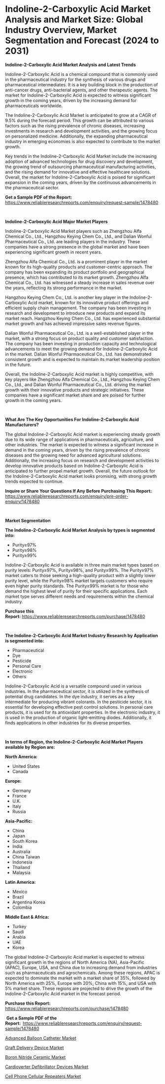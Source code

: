 <p><h1>Indoline-2-Carboxylic Acid Market Analysis and Market Size: Global Industry Overview, Market Segmentation and Forecast (2024 to 2031)</h1></p><p><strong>Indoline-2-Carboxylic Acid Market Analysis and Latest Trends</strong></p>
<p><p>Indoline-2-Carboxylic Acid is a chemical compound that is commonly used in the pharmaceutical industry for the synthesis of various drugs and pharmaceutical intermediates. It is a key building block in the production of anti-cancer drugs, anti-bacterial agents, and other therapeutic agents. The market for Indoline-2-Carboxylic Acid is expected to witness significant growth in the coming years, driven by the increasing demand for pharmaceuticals worldwide.</p><p>The Indoline-2-Carboxylic Acid Market is anticipated to grow at a CAGR of 9.5% during the forecast period. This growth can be attributed to various factors such as the rising prevalence of chronic diseases, increasing investments in research and development activities, and the growing focus on personalized medicine. Additionally, the expanding pharmaceutical industry in emerging economies is also expected to contribute to the market growth.</p><p>Key trends in the Indoline-2-Carboxylic Acid Market include the increasing adoption of advanced technologies for drug discovery and development, the growing trend of outsourcing pharmaceutical manufacturing activities, and the rising demand for innovative and effective healthcare solutions. Overall, the market for Indoline-2-Carboxylic Acid is poised for significant expansion in the coming years, driven by the continuous advancements in the pharmaceutical sector.</p></p>
<p><strong>Get a Sample PDF of the Report:&nbsp;</strong> <a href="https://www.reliableresearchreports.com/enquiry/request-sample/1478480">https://www.reliableresearchreports.com/enquiry/request-sample/1478480</a></p>
<p>&nbsp;</p>
<p><strong>Indoline-2-Carboxylic Acid Major Market Players</strong></p>
<p><p>Indoline-2-Carboxylic Acid Market players such as Zhengzhou Alfa Chemical Co., Ltd., Hangzhou Keying Chem Co., Ltd., and Dalian Wonful Pharmaceutical Co., Ltd. are leading players in the industry. These companies have a strong presence in the global market and have been experiencing significant growth in recent years. </p><p>Zhengzhou Alfa Chemical Co., Ltd. is a prominent player in the market known for its high-quality products and customer-centric approach. The company has been expanding its product portfolio and geographical presence, which has contributed to its market growth. Zhengzhou Alfa Chemical Co., Ltd. has witnessed a steady increase in sales revenue over the years, reflecting its strong performance in the market.</p><p>Hangzhou Keying Chem Co., Ltd. is another key player in the Indoline-2-Carboxylic Acid market, known for its innovative product offerings and efficient supply chain management. The company has been investing in research and development to introduce new products and expand its market reach. Hangzhou Keying Chem Co., Ltd. has experienced substantial market growth and has achieved impressive sales revenue figures.</p><p>Dalian Wonful Pharmaceutical Co., Ltd. is a well-established player in the market, with a strong focus on product quality and customer satisfaction. The company has been investing in production capacity and technological advancements to meet the growing demand for Indoline-2-Carboxylic Acid in the market. Dalian Wonful Pharmaceutical Co., Ltd. has demonstrated consistent growth and is expected to maintain its market leadership position in the future.</p><p>Overall, the Indoline-2-Carboxylic Acid market is highly competitive, with key players like Zhengzhou Alfa Chemical Co., Ltd., Hangzhou Keying Chem Co., Ltd., and Dalian Wonful Pharmaceutical Co., Ltd. driving the market growth with their innovative products and strategic initiatives. These companies have a significant market share and are poised for further growth in the coming years.</p></p>
<p>&nbsp;</p>
<p><strong>What Are The Key Opportunities For Indoline-2-Carboxylic Acid Manufacturers?</strong></p>
<p><p>The global Indoline-2-Carboxylic Acid market is experiencing steady growth due to its wide range of applications in pharmaceuticals, agriculture, and other industries. The market is expected to witness a significant increase in demand in the coming years, driven by the rising prevalence of chronic diseases and the growing need for advanced agricultural solutions. Additionally, the increasing focus on research and development activities to develop innovative products based on Indoline-2-Carboxylic Acid is anticipated to further propel market growth. Overall, the future outlook for the Indoline-2-Carboxylic Acid market looks promising, with strong growth trends expected to continue.</p></p>
<p><strong>Inquire or Share Your Questions If Any Before Purchasing This Report:</strong> <a href="https://www.reliableresearchreports.com/enquiry/pre-order-enquiry/1478480">https://www.reliableresearchreports.com/enquiry/pre-order-enquiry/1478480</a></p>
<p>&nbsp;</p>
<p><strong>Market Segmentation</strong></p>
<p><strong>The Indoline-2-Carboxylic Acid Market Analysis by types is segmented into:</strong></p>
<p><ul><li>Purity≥97%</li><li>Purity≥98%</li><li>Purity≥99%</li></ul></p>
<p><p>Indoline-2-Carboxylic Acid is available in three main market types based on purity levels: Purity≥97%, Purity≥98%, and Purity≥99%. The Purity≥97% market caters to those seeking a high-quality product with a slightly lower purity level, while the Purity≥98% market targets customers who require even higher purity standards. The Purity≥99% market is for those who demand the highest level of purity for their specific applications. Each market type serves different needs and requirements within the chemical industry.</p></p>
<p><strong>Purchase this Report:&nbsp;</strong><a href="https://www.reliableresearchreports.com/purchase/1478480">https://www.reliableresearchreports.com/purchase/1478480</a></p>
<p>&nbsp;</p>
<p><strong>The Indoline-2-Carboxylic Acid Market Industry Research by Application is segmented into:</strong></p>
<p><ul><li>Pharmaceutical</li><li>Dye</li><li>Pesticide</li><li>Personal Care</li><li>Electronic</li><li>Others</li></ul></p>
<p><p>Indoline-2-Carboxylic Acid is a versatile compound used in various industries. In the pharmaceutical sector, it is utilized in the synthesis of potential drug candidates. In the dye industry, it serves as a key intermediate for producing vibrant colorants. In the pesticide sector, it is essential for developing effective pest control solutions. In personal care products, it is used for its antioxidant properties. In the electronic industry, it is used in the production of organic light-emitting diodes. Additionally, it finds applications in other industries for its diverse properties.</p></p>
<p>&nbsp;</p>
<p><strong>In terms of Region, the Indoline-2-Carboxylic Acid Market Players available by Region are:</strong></p>
<p>
    <p> <strong> North America: </strong>
        <ul>
            <li>United States</li>
            <li>Canada</li>
        </ul>
        </p> 
    <p> <strong> Europe: </strong>
        <ul>
            <li>Germany</li>
            <li>France</li>
            <li>U.K.</li>
            <li>Italy</li>
            <li>Russia</li>
        </ul>
        </p> 
    <p> <strong> Asia-Pacific: </strong>
        <ul>
            <li>China</li>
            <li>Japan</li>
            <li>South Korea</li>
            <li>India</li>
            <li>Australia</li>
            <li>China Taiwan</li>
            <li>Indonesia</li>
            <li>Thailand</li>
            <li>Malaysia</li>
        </ul>
        </p> 
    <p> <strong> Latin America: </strong>
        <ul>
            <li>Mexico</li>
            <li>Brazil</li>
            <li>Argentina Korea</li>
            <li>Colombia</li>
        </ul>
        </p> 
    <p> <strong> Middle East & Africa: </strong>
        <ul>
            <li>Turkey</li>
            <li>Saudi</li>
            <li>Arabia</li>
            <li>UAE</li>
            <li>Korea</li>
        </ul>
    </p>
    </p>
<p><p>The global Indoline-2-Carboxylic Acid market is expected to witness significant growth in the regions of North America (NA), Asia-Pacific (APAC), Europe, USA, and China due to increasing demand from industries such as pharmaceuticals and agrochemicals. Among these regions, APAC is expected to dominate the market with a market share of 35%, followed by North America with 25%, Europe with 20%, China with 15%, and USA with 5% market share. These regions are projected to drive the growth of the Indoline-2-Carboxylic Acid market in the forecast period.</p></p>
<p><strong>Purchase this Report: </strong><a href="https://www.reliableresearchreports.com/purchase/1478480">https://www.reliableresearchreports.com/purchase/1478480</a></p>
<p>&nbsp;<strong>Get a Sample PDF of the Report:&nbsp;&nbsp;</strong><a href="https://www.reliableresearchreports.com/enquiry/request-sample/1478480">https://www.reliableresearchreports.com/enquiry/request-sample/1478480</a></p>
<p><strong></strong></p>
<p><p><a href="https://medium.com/p/10de989de480/edit">Advanced Balloon Catheter Market</a></p><p><a href="https://medium.com/p/2ecf41c185da/edit">Graft Delivery Device Market</a></p><p><a href="https://github.com/nancykennedykellievqfqt2/Market-Research-Report-List-1/blob/main/boron-nitride-ceramic-market.md">Boron Nitride Ceramic Market</a></p><p><a href="https://medium.com/p/796bf48d932c/edit">Cardioverter Defibrillator Devices Market</a></p><p><a href="https://github.com/seekum/Market-Research-Report-List-1/blob/main/cell-phone-cellular-repeaters-market.md">Cell Phone Cellular Repeaters Market</a></p></p>